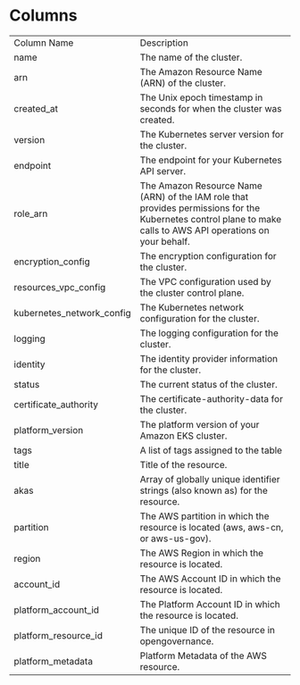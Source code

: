 # Columns  

<table>
	<tr><td>Column Name</td><td>Description</td></tr>
	<tr><td>name</td><td>The name of the cluster.</td></tr>
	<tr><td>arn</td><td>The Amazon Resource Name (ARN) of the cluster.</td></tr>
	<tr><td>created_at</td><td>The Unix epoch timestamp in seconds for when the cluster was created.</td></tr>
	<tr><td>version</td><td>The Kubernetes server version for the cluster.</td></tr>
	<tr><td>endpoint</td><td>The endpoint for your Kubernetes API server.</td></tr>
	<tr><td>role_arn</td><td>The Amazon Resource Name (ARN) of the IAM role that provides permissions for the Kubernetes control plane to make calls to AWS API operations on your behalf.</td></tr>
	<tr><td>encryption_config</td><td>The encryption configuration for the cluster.</td></tr>
	<tr><td>resources_vpc_config</td><td>The VPC configuration used by the cluster control plane.</td></tr>
	<tr><td>kubernetes_network_config</td><td>The Kubernetes network configuration for the cluster.</td></tr>
	<tr><td>logging</td><td>The logging configuration for the cluster.</td></tr>
	<tr><td>identity</td><td>The identity provider information for the cluster.</td></tr>
	<tr><td>status</td><td>The current status of the cluster.</td></tr>
	<tr><td>certificate_authority</td><td>The certificate-authority-data for the cluster.</td></tr>
	<tr><td>platform_version</td><td>The platform version of your Amazon EKS cluster.</td></tr>
	<tr><td>tags</td><td>A list of tags assigned to the table</td></tr>
	<tr><td>title</td><td>Title of the resource.</td></tr>
	<tr><td>akas</td><td>Array of globally unique identifier strings (also known as) for the resource.</td></tr>
	<tr><td>partition</td><td>The AWS partition in which the resource is located (aws, aws-cn, or aws-us-gov).</td></tr>
	<tr><td>region</td><td>The AWS Region in which the resource is located.</td></tr>
	<tr><td>account_id</td><td>The AWS Account ID in which the resource is located.</td></tr>
	<tr><td>platform_account_id</td><td>The Platform Account ID in which the resource is located.</td></tr>
	<tr><td>platform_resource_id</td><td>The unique ID of the resource in opengovernance.</td></tr>
	<tr><td>platform_metadata</td><td>Platform Metadata of the AWS resource.</td></tr>
</table>